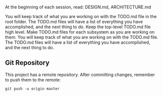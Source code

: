 At the beginning of each session, read: DESIGN.md, ARCHITECTURE.md



You will keep track of what you are working on with the TODO.md file
in the root folder.  The TODO.md files will have a list of
everything you have accomplished, and the next thing to do. Keep
the top-level TODO.md file high level. Make TODO.md files for each
subsystem as you are working on them. You will keep track of what
you are working on with the TODO.md file.  The TODO.md files will have
a list of everything you have accomplished, and the next thing to do.

## Git Repository

This project has a remote repository. After committing changes, remember to push them to the remote:
```
git push -u origin master
```

